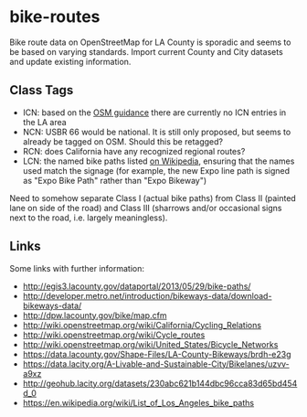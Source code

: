 # bike-routes
Bike route data on OpenStreetMap for LA County is sporadic and seems to be based on varying standards. Import current County and City datasets and update existing information.

## Class Tags
* ICN: based on the [OSM guidance](http://wiki.openstreetmap.org/wiki/Cycle_routes) there are currently no ICN entries in the LA area
* NCN: USBR 66 would be national. It is still only proposed, but seems to already be tagged on OSM. Should this be retagged?
* RCN: does California have any recognized regional routes?
* LCN: the named bike paths listed [on Wikipedia](https://en.wikipedia.org/wiki/List_of_Los_Angeles_bike_paths), ensuring that the names used match the signage (for example, the new Expo line path is signed as "Expo Bike Path" rather than "Expo Bikeway")

Need to somehow separate Class I (actual bike paths) from Class II (painted lane on side of the road) and Class III (sharrows and/or occasional signs next to the road, i.e. largely meaningless).

## Links
Some links with further information:
* http://egis3.lacounty.gov/dataportal/2013/05/29/bike-paths/
* http://developer.metro.net/introduction/bikeways-data/download-bikeways-data/
* http://dpw.lacounty.gov/bike/map.cfm
* http://wiki.openstreetmap.org/wiki/California/Cycling_Relations
* http://wiki.openstreetmap.org/wiki/Cycle_routes
* http://wiki.openstreetmap.org/wiki/United_States/Bicycle_Networks
* https://data.lacounty.gov/Shape-Files/LA-County-Bikeways/brdh-e23g
* https://data.lacity.org/A-Livable-and-Sustainable-City/Bikelanes/uzvv-a9xz
* http://geohub.lacity.org/datasets/230abc621b144dbc96cca83d65bd454d_0
* https://en.wikipedia.org/wiki/List_of_Los_Angeles_bike_paths
